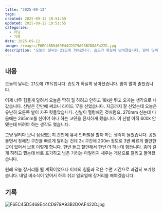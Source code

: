 ```yaml
---
title: "2025-09-12"
tags:
created: 2025-09-12 19:51:55
updated: 2025-09-12 19:51:55
categories:
  - 러닝
  - 기록
date: 2025-09-12
image: /images/F6EC45D5469E44CD979A93B2D0AF422D.jpg
description: "오늘의 날씨는 21도에 79%입니다. 습도가 확실히 낮아졌습니다. 땀이 많이 줄었습니다. 어제 너무 힘들게 달려서 오늘은 딱히 뭘 하려고 안하고 18k만 뛰고 오자는 생각으로 나갔습니다. 신발은 간만에 써코니 라이드 17을 신었습니다. 지금까지 잘 신었는데 오늘은 유난히 오른쪽 발이 자"
---
```


## 내용

오늘의 날씨는 21도에 79%입니다. 습도가 확실히 낮아졌습니다. 땀이 많이 줄었습니다.

어제 너무 힘들게 달려서 오늘은 딱히 뭘 하려고 안하고 18k만 뛰고 오자는 생각으로 나갔습니다. 신발은 간만에 써코니 라이드 17을 신었습니다. 지금까지 잘 신었는데 오늘은 유난히 오른쪽 발이 자꾸 헛돌았습니다. 신발이 헐렁해진 것처럼요. 270mm 신는데 다음에는 265mm를 신어야 하나 하는 고민을 진지하게 했습니다. 이 신발 아직 600k 안됐는데 버려야 하는 생각도 했습니다.

그냥 달리다 보니 심심했는지 간만에 유사 인터벌을 할까 하는 생각이 들었습니다. 공원 돌면서 정해진 구간을 빠르게 달리는 건데 2k 구간에 200m 정도로 3번 빠르게 뛸만한 곳이 있어서 보통 이렇게 합니다. 한번 돌고 할만해서 한번 더 하는데 힘듭니다. 좀더 길게 하려고 했는데 바로 포기하고 남은 거리는 마일리지 채우는 개념으로 달리고 들어왔습니다.

원래 오늘 장거리를 뛸 계획이었으나 어제의 힘듦과 적은 수면 시간으로 과감히 포기했습니다. 내일 비소식이 있어서 하루 쉬고 일요일에 장거리를 해야겠습니다.

## 기록

 
 ![F6EC45D5469E44CD979A93B2D0AF422D.jpg](/images/F6EC45D5469E44CD979A93B2D0AF422D.jpg)
